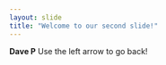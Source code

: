 ```yaml
---
layout: slide
title: "Welcome to our second slide!"
---
```

**Dave P**
Use the left arrow to go back!
